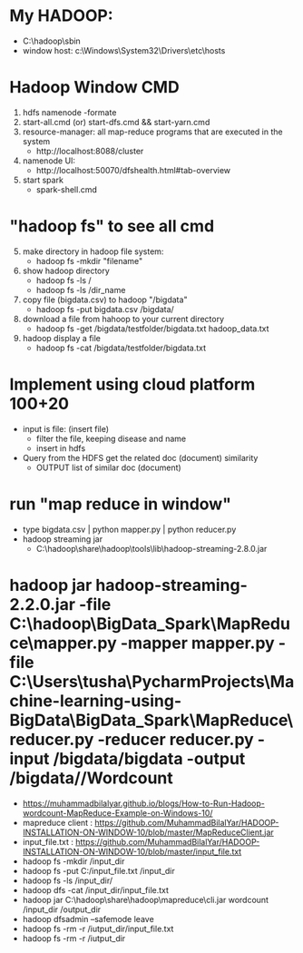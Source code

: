 # My HADOOP:
   - C:\hadoop\sbin
   - window host: c:\Windows\System32\Drivers\etc\hosts
# Hadoop Window CMD
1. hdfs namenode -formate
2. start-all.cmd (or) start-dfs.cmd && start-yarn.cmd
3. resource-manager: all map-reduce programs that are executed in the system
	- http://localhost:8088/cluster
4. namenode UI:
	- http://localhost:50070/dfshealth.html#tab-overview
5. start spark
    - spark-shell.cmd

	
# "hadoop fs" to see all cmd 
5. make directory in hadoop file system:
	- hadoop fs -mkdir "filename"
6. show hadoop directory
    - hadoop fs -ls /
    - hadoop fs -ls /dir_name
7. copy file (bigdata.csv) to hadoop "/bigdata"
    - hadoop fs -put bigdata.csv /bigdata/
8. download a file from hahoop to your current directory
    - hadoop fs -get /bigdata/testfolder/bigdata.txt hadoop_data.txt
9. hadoop display a file 
    - hadoop fs -cat /bigdata/testfolder/bigdata.txt

   
# Implement using cloud platform 100+20
- input is file: (insert file)
    - filter the file, keeping disease and name
    - insert in hdfs
- Query from the HDFS get the related doc (document) similarity
    - OUTPUT list of similar doc (document)  
    
    
    
# run "map reduce in window"
- type bigdata.csv | python mapper.py | python reducer.py
- hadoop streaming jar
    - C:\hadoop\share\hadoop\tools\lib\hadoop-streaming-2.8.0.jar



# hadoop jar hadoop-streaming-2.2.0.jar  -file C:\hadoop\BigData_Spark\MapReduce\mapper.py -mapper mapper.py -file   C:\\Users\\tusha\\PycharmProjects\\Machine-learning-using-BigData\\BigData_Spark\\MapReduce\\reducer.py -reducer reducer.py -input /bigdata/bigdata -output /bigdata//Wordcount

- https://muhammadbilalyar.github.io/blogs/How-to-Run-Hadoop-wordcount-MapReduce-Example-on-Windows-10/
- mapreduce client : https://github.com/MuhammadBilalYar/HADOOP-INSTALLATION-ON-WINDOW-10/blob/master/MapReduceClient.jar
- input_file.txt :  https://github.com/MuhammadBilalYar/HADOOP-INSTALLATION-ON-WINDOW-10/blob/master/input_file.txt
- hadoop fs -mkdir /input_dir
- hadoop fs -put C:/input_file.txt /input_dir
- hadoop fs -ls /input_dir/ 
- hadoop dfs -cat /input_dir/input_file.txt
- hadoop jar C:\hadoop\share\hadoop\mapreduce\cli.jar wordcount /input_dir /output_dir
- hadoop dfsadmin –safemode leave
- hadoop fs -rm -r /iutput_dir/input_file.txt
- hadoop fs -rm -r /iutput_dir


